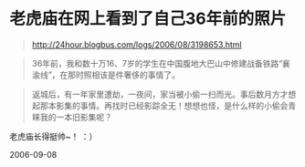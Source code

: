 # 老虎庙在网上看到了自己36年前的照片

> http://24hour.blogbus.com/logs/2006/08/3198653.html

> 36年前，我和数十万16、7岁的学生在中国腹地大巴山中修建战备铁路“襄渝线”，在那时照相该是件奢侈的事情了。 

> 返城后，有一年家里遭劫，一夜间，家当被小偷一扫而光。事后数月方才想起那本影集的事情。再找时已经影踪全无！想想也怪，是什么样的小偷会青睐我的一本旧影集呢？

老虎庙长得挺帅~！ ：）

2006-09-08
